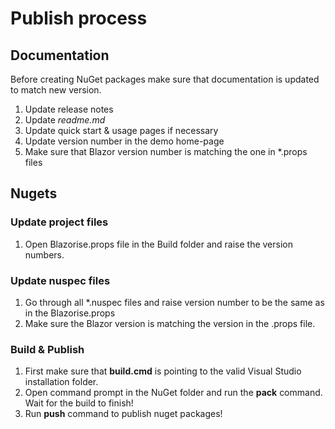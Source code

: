 # Publish process

## Documentation

Before creating NuGet packages make sure that documentation is updated to match new version.

1. Update release notes
2. Update _readme.md_
3. Update quick start & usage pages if necessary
4. Update version number in the demo home-page
5. Make sure that Blazor version number is matching the one in *.props files

## Nugets

### Update project files

1. Open Blazorise.props file in the Build folder and raise the version numbers.

### Update nuspec files

1. Go through all *.nuspec files and raise version number to be the same as in the Blazorise.props
2. Make sure the Blazor version is matching the version in the .props file.

### Build & Publish

1. First make sure that **build.cmd** is pointing to the valid Visual Studio installation folder.
2. Open command prompt in the NuGet folder and run the **pack** command. Wait for the build to finish!
2. Run **push** command to publish nuget packages!